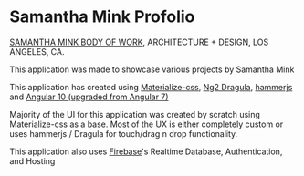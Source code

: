 # Samantha Mink Profolio

[SAMANTHA MINK BODY OF WORK](https://www.samanthamink.com/), ARCHITECTURE + DESIGN, LOS ANGELES, CA.

This application was made to showcase various projects by Samantha Mink

This application has created using [Materialize-css](https://materializecss.com/), [Ng2 Dragula](https://github.com/valor-software/ng2-dragula), [hammerjs](https://hammerjs.github.io/) and [Angular 10 (upgraded from Angular 7)](https://cli.angular.io/)

Majority of the UI for this application was created by scratch using Materialize-css as a base. Most of the UX is either completely custom or uses hammerjs / Dragula for touch/drag n drop functionality.

This application also uses [Firebase](https://firebase.google.com/products)'s Realtime Database, Authentication, and Hosting
